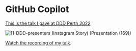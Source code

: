 # GitHub Copilot

[This is the talk I gave at DDD Perth 2022](https://dddperth.com/agenda)

![11-DDD-presenters (Instagram Story) (Presentation (169))](https://user-images.githubusercontent.com/36594527/203935381-11bddfda-af78-410a-8d24-e79c23028d74.png)

[Watch the recording of my talk](https://www.youtube.com/watch?v=xJmgQkuAAEs&ab_channel=DDDPerth).
